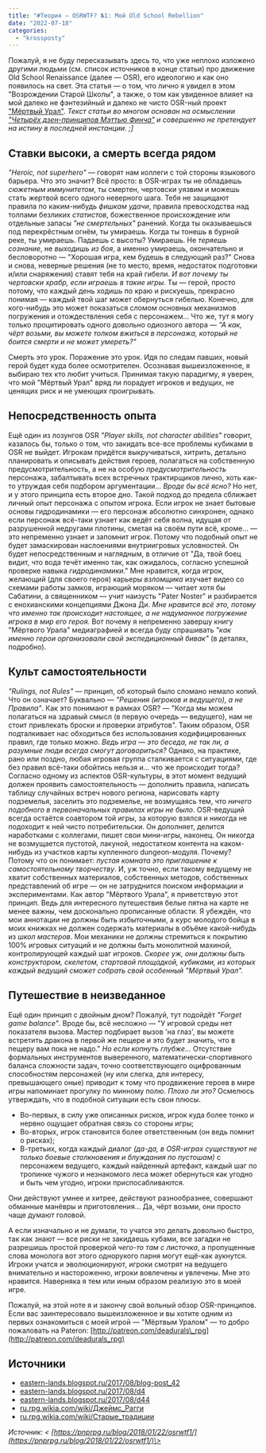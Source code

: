 ```yaml
---
title: "#Теория — OSRWTF? №1: Мой Old School Rebellion"
date: "2022-07-18"
categories: 
  - "krossposty"
---
```


Пожалуй, я не буду пересказывать здесь то, что уже неплохо изложено другими людьми (см. список источников в конце статьи) про движение Old School Renaissance (далее — OSR), его идеологию и как оно появилось на свет. Эта статья — о том, что лично я увидел в этом "Возрождении Старой Школы", а также, о том как увиденное влияет на мой далеко не фэнтезийный и далеко не чисто OSR-ный проект ["Мёртвый Урал"](http://patreon.com/deadurals_rpg). _Текст статьи во многом основан на осмыслении ["Четырёх дзен-принципов Мэттью Финча"](https://eastern-lands.blogspot.ru/2017/08/blog-post_42.html) и совершенно не претендует на истину в последней инстанции. ;\]_

## Ставки высоки, а смерть всегда рядом

_"Heroic, not superhero"_ — говорят нам коллеги с той стороны языкового барьера. Что это значит? Всё просто: в OSR-играх ты не обладаешь _сюжетным иммунитетом_, ты смертен, чертовски уязвим и можешь стать жертвой всего одного неверного шага. Тебя не защищают правила по каким-нибудь _фишкам удачи_, правила превосходства над толпами безликих _статистов_, божественное происхождение или отдельные запасы _"не смертельных"_ ранений. Когда ты оказываешься под перекрёстным огнём, ты умираешь. Когда ты тонешь в бурной реке, ты умираешь. Падаешь с высоты? Умираешь. Не _теряешь сознание_, не _выходишь из боя_, а именно умираешь, окончательно и бесповоротно — "Хорошая игра, кем будешь в следующий раз?" Снова и снова, неверные решения (не то место, время, недостаток подготовки и/или снаряжения) ставят тебя на край гибели. _И вот почему ты чертовски храбр, если играешь в такие игры._ Ты — герой, просто потому, что каждый день ходишь по краю и рискуешь, прекрасно понимая — каждый твой шаг может обернуться гибелью. Конечно, для кого-нибудь это может показаться сломом основных механизмов погружения и отождествления себя с персонажем… Что же, тут я могу только процитировать одного довольно одиозного автора — _"А как, чёрт возьми, вы можете толком вжиться в персонажа, который не боится смерти и не может умереть?"_

Смерть это урок. Поражение это урок. Идя по следам павших, новый герой будет куда более осмотрителен. Осознавая вышеизложенное, я выбираю тех кто любит учиться. Принимая такую парадигму, я уверен, что мой "Мёртвый Урал" вряд ли порадует игроков и ведущих, не ценящих риск и не умеющих проигрывать.

## Непосредственность опыта

Ещё один из лозунгов OSR _"Player skills, not character abilities"_ говорит, казалось бы, только о том, что закидать все-все проблемы кубиками в OSR не выйдет. Игрокам придётся выкручиваться, хитрить, детально планировать и описывать действия героев, полагаться на собственную предусмотрительность, а не на особую _предусмотрительность_ персонажа, забалтывать всех встречных трактирщиков лично, хоть как-то утруждая себя подбором аргументации… _Вроде бы всё ясно?_ Но нет, и у этого принципа есть второе дно. Такой подход до предела сближает личный опыт персонажа с опытом игрока. Если игрок не знает бытовые основы гидродинамики — его персонаж абсолютно синхронен, однако если персонаж всё-таки узнает как ведёт себя волна, идущая от разрушенной недругами плотины, сметая на своём пути всё, кроме… — это непременно узнает и запомнит игрок. Потому что подобный опыт не будет замаскирован наслоениями внутриигровых условностей. Он будет непосредственным и наглядным, в отличие от "Да, твой боец видит, что вода течёт именно так, как ожидалось, согласно успешной проверке навыка _гидродинамики_." Мне нравится, когда игрок, желающий (для своего героя) карьеры _взломщика_ изучает видео со схемами работы замков, играющий моряком — читает хотя бы Сабатини, а священником — учит наизусть "Pater Noster" и разбирается с енохианскими концепциями Джона Ди. _Мне нравится всё это, потому что именно так происходит настоящее, а не надуманное погружение игрока в мир его героя._ Вот почему я непременно завершу книгу "Мёртвого Урала" медиаграфией и всегда буду спрашивать _"как именно герои организовали свой экспедиционный бивак"_ (в деталях, подробно).

## Культ самостоятельности

_"Rulings, not Rules"_ — принцип, об который было сломано немало копий. Что он означает? Буквально — _"Решения (игроков и ведущего), а не Правила"_. Как это понимают в рамках OSR? — "Когда мы можем полагаться на здравый смысл (в первую очередь — ведущего), нам не стоит привлекать броски и проверки атрибутов". Таким образом, OSR подталкивает нас обходиться без использования кодифицированных правил, где только можно. _Ведь игра — это беседа, не так ли, а разумные люди всегда смогут договориться?_ Однако, на практике, рано или поздно, любая игровая группа сталкивается с ситуациями, где без правил всё-таки обойтись нельзя и… что же происходит тогда? Согласно одному из аспектов OSR-культуры, в этот момент ведущий должен проявить самостоятельность — дополнить правила, написать таблицу случайных встреч нового региона, нарисовать карту подземелья, заселить это подземелье, не возмущаясь тем, что _ничего подобного в первоначальных правилах игры не было_. OSR-ведущий всегда остаётся соавтором той игры, за которую взялся и никогда не подоходит к ней чисто потребительски. Он дополняет, делится наработками с коллегами, пишет свои мини-игры, наконец. Он никогда не возмущается пустотой, лакуной, недостатком контента на каком-нибудь из участков карты купленного dungeon-модуля. Почему? Потому что он понимает: _пустая комната это приглашение к самостоятельному творчеству_. И, уж точно, если такому ведущему не хватит собственных материалов, собственных методов, собственных представлений об игре — он не затруднится поиском информации и экспериментами. Как автор "Мёртвого Урала", я приветствую этот принцип. Ведь для интересного путешествия белые пятна на карте не менее важны, чем досконально прописанные области. Я убеждён, что мои аннотации не должны быть избыточными, а курс молодого бойца в моих книжках не должен содержать материалы в объёме какой-нибудь из _школ мастеров_. Мои механики не должны стремиться к покрытию 100% игровых ситуаций и не должны быть монолитной махиной, контролирующей каждый шаг игроков. _Скорее уж, они должны быть конструктором, скелетом, стартовой площадкой, кубиками, из которых каждый ведущий сможет собрать свой особенный "Мёртвый Урал"._

## Путешествие в неизведанное

Ещё один принцип с двойным дном? Пожалуй, тут подойдёт _"Forget game balance"_. Вроде бы, всё несложно — "У игровой среды нет показателя вызова. Мастер подбирает вызов 'на глаз', вы можете встретить дракона в первой же пещере и это будет значить, что в пещеру вам пока не надо." _Но если копнуть глубже…_ Отсутствие формальных инструментов выверенного, математически-спортивного баланса сложности задач, точно соответствующего оцифрованным способностям персонажей (ну или слегка, для интересу, превышающего оные) приводит к тому что продвижение героев в мире игры напоминает прогулку по минному полю. _Плохо ли это?_ Осмелюсь утверждать, что в подобной ситуации есть свои плюсы.

- Во-первых, в силу уже описанных рисков, игрок куда более тонко и нервно ощущает обратная связь со стороны игры;
- Во-вторых, игрок становится более ответственным (он ведь помнит о рисках);
- В-третьих, когда каждый диалог _(да-да, в OSR-играх существуют не только боевые столкновения и блуждания по пустошам)_ с персонажем ведущего, каждый найденный артефакт, каждый шаг по тропинке чужого и незнакомого леса может обернуться как угодно и быть чем угодно, игроки приспосабливаются.

Они действуют умнее и хитрее, действуют разнообразнее, совершают обманные манёвры и приготовления… Да, чёрт возьми, они просто чаще думают головой.

А если изначально и не думали, то учатся это делать довольно быстро, так как знают — все риски не закидаешь кубами, все загадки не разрешишь простой проверкой _чего-то там с листочка_, а пропущенные слова монолога вот этого однорукого парня могут ещё-как аукнутся. Игроки учатся и эволюционируют, игроки смотрят на ведущего внимательно и настороженно, игроки вовлечены и увлечены. Мне это нравится. Наверняка я тем или иным образом реализую это в моей игре.

Пожалуй, на этой ноте я и закончу свой вольный обзор OSR-принципов. Если вас заинтересовало вышеизложенное и вы хотите одним из первых ознакомиться с моей игрой — "Мёртвым Уралом" — то добро пожаловать на Pateron: [http://patreon.com/deadurals\_rpg](http://patreon.com/deadurals_rpg)

## Источники

- [eastern-lands.blogspot.ru/2017/08/blog-post\_42](http://eastern-lands.blogspot.ru/2017/08/blog-post_42.html)
- [eastern-lands.blogspot.ru/2017/08/d4](http://eastern-lands.blogspot.ru/2017/08/d4.html)
- [eastern-lands.blogspot.ru/2017/08/d44](http://eastern-lands.blogspot.ru/2017/08/d44.html)
- [ru.rpg.wikia.com/wiki/Джеймс\_Рагги](http://ru.rpg.wikia.com/wiki/%D0%94%D0%B6%D0%B5%D0%B9%D0%BC%D1%81_%D0%A0%D0%B0%D0%B3%D0%B3%D0%B8)
- [ru.rpg.wikia.com/wiki/Старые\_традиции](http://ru.rpg.wikia.com/wiki/%D0%A1%D1%82%D0%B0%D1%80%D1%8B%D0%B5_%D1%82%D1%80%D0%B0%D0%B4%D0%B8%D1%86%D0%B8%D0%B8)

_Источник: < [https://pnprpg.ru/blog/2018/01/22/osrwtf1/](https://pnprpg.ru/blog/2018/01/22/osrwtf1/)\>_
